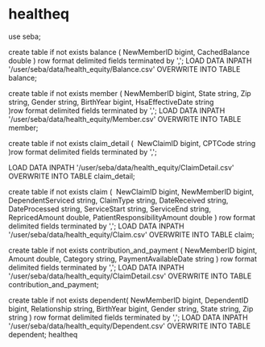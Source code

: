 healtheq
========
use seba;

create table if not exists balance (
 NewMemberID bigint,
 CachedBalance double
)
row format delimited fields terminated by ',';
LOAD DATA INPATH '/user/seba/data/health_equity/Balance.csv' OVERWRITE INTO TABLE balance;

create table if not exists member (
 NewMemberID bigint,
 State string,
 Zip string,
 Gender string,
 BirthYear bigint,
 HsaEffectiveDate string	
)row format delimited fields terminated by ',';
LOAD DATA INPATH '/user/seba/data/health_equity/Member.csv' OVERWRITE INTO TABLE member;

create table if not exists claim_detail (
﻿ NewClaimID bigint,
 CPTCode string
)row format delimited fields terminated by ',';

LOAD DATA INPATH '/user/seba/data/health_equity/ClaimDetail.csv' OVERWRITE INTO TABLE claim_detail;

create table if not exists claim ( 
﻿ NewClaimID bigint,
 NewMemberID bigint,
 DependentServiced string,
 ClaimType string,
 DateReceived string,
 DateProcessed string,
 ServiceStart string,
 ServiceEnd string,
 RepricedAmount double,
 PatientResponsibilityAmount double
)
row format delimited fields terminated by ',';
LOAD DATA INPATH '/user/seba/data/health_equity/Claim.csv' OVERWRITE INTO TABLE claim;



create table if not exists contribution_and_payment (
 ﻿NewMemberID bigint,
 Amount double,
 Category string,
 PaymentAvailableDate string
) row format delimited fields terminated by ',';
LOAD DATA INPATH '/user/seba/data/health_equity/ClaimDetail.csv' OVERWRITE INTO TABLE contribution_and_payment;

create table if not exists dependent(
 ﻿NewMemberID bigint,
 DependentID bigint,
 Relationship string,
 BirthYear bigint,
 Gender string,
 State string,
 Zip string
) row format  delimited fields terminated by ',';
LOAD DATA INPATH '/user/seba/data/health_equity/Dependent.csv' OVERWRITE INTO TABLE dependent;
healtheq
